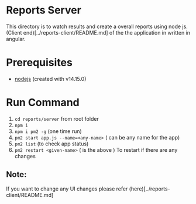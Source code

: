 # Reports Server

This directory is to watch results and create a overall reports using node js. (Client end)[../reports-client/README.md] of the the application in written in angular.



# Prerequisites

- [nodejs](https://nodejs.org/en/) (created with v14.15.0)


# Run Command

1. `cd reports/server` from root folder
2. `npm i`
3. `npm i pm2 -g` (one time run)
4. `pm2 start app.js --name=<any-name>` (<any-name> can be any name for the app)
5. `pm2 list` (to check app status)
6. `pm2 restart <given-name>` (<give-name> is the above <any-name>) To restart if there are any changes 


## Note:
If you want to change any UI changes please refer (here)[../reports-client/README.md]